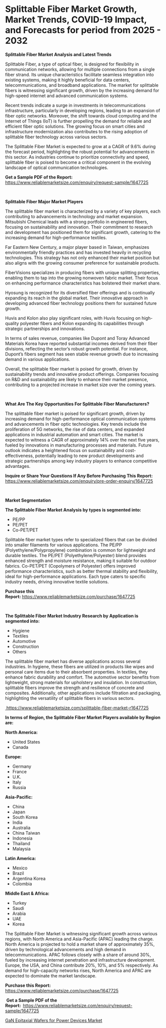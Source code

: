 <p><h1>Splittable Fiber Market Growth, Market Trends, COVID-19 Impact, and Forecasts for period from 2025 - 2032</h1></p><p><strong>Splittable Fiber Market Analysis and Latest Trends</strong></p>
<p><p>Splittable Fiber, a type of optical fiber, is designed for flexibility in communication networks, allowing for multiple connections from a single fiber strand. Its unique characteristics facilitate seamless integration into existing systems, making it highly beneficial for data centers, telecommunications, and broadband applications. The market for splittable fibers is witnessing significant growth, driven by the increasing demand for high-speed internet and advanced communication systems.</p><p>Recent trends indicate a surge in investments in telecommunications infrastructure, particularly in developing regions, leading to an expansion of fiber optic networks. Moreover, the shift towards cloud computing and the Internet of Things (IoT) is further propelling the demand for reliable and efficient fiber optic solutions. The growing focus on smart cities and infrastructure modernization also contributes to the rising adoption of splittable fiber technology across various sectors.</p><p>The Splittable Fiber Market is expected to grow at a CAGR of 9.6% during the forecast period, highlighting the robust potential for advancements in this sector. As industries continue to prioritize connectivity and speed, splittable fiber is poised to become a critical component in the evolving landscape of optical communication technologies.</p></p>
<p><strong>Get a Sample PDF of the Report:&nbsp;</strong> <a href="https://www.reliablemarketsize.com/enquiry/request-sample/1647725?utm_campaign=2936&utm_medium=2&utm_source=Github&utm_content=ia&utm_term=29032025&utm_id=splittable-fiber">https://www.reliablemarketsize.com/enquiry/request-sample/1647725</a></p>
<p>&nbsp;</p>
<p><strong>Splittable Fiber Major Market Players</strong></p>
<p><p>The splittable fiber market is characterized by a variety of key players, each contributing to advancements in technology and market expansion. Mitsubishi Chemical leads with a strong portfolio in engineered fibers, focusing on sustainability and innovation. Their commitment to research and development has positioned them for significant growth, catering to the increasing demand for high-performance textiles.</p><p>Far Eastern New Century, a major player based in Taiwan, emphasizes environmentally friendly practices and has invested heavily in recycling technologies. This strategy has not only enhanced their market position but also aligns with the growing consumer preference for sustainable products. </p><p>FiberVisions specializes in producing fibers with unique splitting properties, enabling them to tap into the growing nonwoven fabric market. Their focus on enhancing performance characteristics has bolstered their market share.</p><p>Hyosung is recognized for its diversified fiber offerings and is continually expanding its reach in the global market. Their innovative approach in developing advanced fiber technology positions them for sustained future growth.</p><p>Huvis and Kolon also play significant roles, with Huvis focusing on high-quality polyester fibers and Kolon expanding its capabilities through strategic partnerships and innovations.</p><p>In terms of sales revenue, companies like Dupont and Toray Advanced Materials Korea have reported substantial incomes derived from their fiber divisions, reflecting the sector’s robust growth potential. For instance, Dupont’s fibers segment has seen stable revenue growth due to increasing demand in various applications.</p><p>Overall, the splittable fiber market is poised for growth, driven by sustainability trends and innovative product offerings. Companies focusing on R&D and sustainability are likely to enhance their market presence, contributing to a projected increase in market size over the coming years.</p></p>
<p>&nbsp;</p>
<p><strong>What Are The Key Opportunities For Splittable Fiber Manufacturers?</strong></p>
<p><p>The splittable fiber market is poised for significant growth, driven by increasing demand for high-performance optical communication systems and advancements in fiber optic technologies. Key trends include the proliferation of 5G networks, the rise of data centers, and expanded applications in industrial automation and smart cities. The market is expected to witness a CAGR of approximately 14% over the next five years, fueled by innovations in manufacturing processes and materials. Future outlook indicates a heightened focus on sustainability and cost-effectiveness, potentially leading to new product developments and strategic partnerships among key industry players to enhance competitive advantages.</p></p>
<p><strong>Inquire or Share Your Questions If Any Before Purchasing This Report:</strong> <a href="https://www.reliablemarketsize.com/enquiry/pre-order-enquiry/1647725?utm_campaign=2936&utm_medium=2&utm_source=Github&utm_content=ia&utm_term=29032025&utm_id=splittable-fiber">https://www.reliablemarketsize.com/enquiry/pre-order-enquiry/1647725</a></p>
<p>&nbsp;</p>
<p><strong>Market Segmentation</strong></p>
<p><strong>The Splittable Fiber Market Analysis by types is segmented into:</strong></p>
<p><ul><li>PE/PP</li><li>PE/PET</li><li>Co-PET/PET</li></ul></p>
<p><p>Splittable fiber market types refer to specialized fibers that can be divided into smaller filaments for various applications. The PE/PP (Polyethylene/Polypropylene) combination is common for lightweight and durable textiles. The PE/PET (Polyethylene/Polyester) blend provides enhanced strength and moisture resistance, making it suitable for outdoor fabrics. Co-PET/PET (Copolymers of Polyester) offers improved performance characteristics, such as better thermal stability and flexibility, ideal for high-performance applications. Each type caters to specific industry needs, driving innovative textile solutions.</p></p>
<p><strong>Purchase this Report:&nbsp;</strong><a href="https://www.reliablemarketsize.com/purchase/1647725?utm_campaign=2936&utm_medium=2&utm_source=Github&utm_content=ia&utm_term=29032025&utm_id=splittable-fiber">https://www.reliablemarketsize.com/purchase/1647725</a></p>
<p>&nbsp;</p>
<p><strong>The Splittable Fiber Market Industry Research by Application is segmented into:</strong></p>
<p><ul><li>Hygiene</li><li>Textiles</li><li>Automotive</li><li>Construction</li><li>Others</li></ul></p>
<p><p>The splittable fiber market has diverse applications across several industries. In hygiene, these fibers are utilized in products like wipes and personal care items due to their absorbent properties. In textiles, they enhance fabric durability and comfort. The automotive sector benefits from lightweight, strong materials for upholstery and insulation. In construction, splittable fibers improve the strength and resilience of concrete and composites. Additionally, other applications include filtration and packaging, highlighting the versatility of splittable fibers in various sectors.</p></p>
<p><a href="https://www.reliablemarketsize.com/splittable-fiber-market-r1647725?utm_campaign=2936&utm_medium=2&utm_source=Github&utm_content=ia&utm_term=29032025&utm_id=splittable-fiber">&nbsp;https://www.reliablemarketsize.com/splittable-fiber-market-r1647725</a></p>
<p><strong>In terms of Region, the Splittable Fiber Market Players available by Region are:</strong></p>
<p>
    <p> <strong> North America: </strong>
        <ul>
            <li>United States</li>
            <li>Canada</li>
        </ul>
        </p> 
    <p> <strong> Europe: </strong>
        <ul>
            <li>Germany</li>
            <li>France</li>
            <li>U.K.</li>
            <li>Italy</li>
            <li>Russia</li>
        </ul>
        </p> 
    <p> <strong> Asia-Pacific: </strong>
        <ul>
            <li>China</li>
            <li>Japan</li>
            <li>South Korea</li>
            <li>India</li>
            <li>Australia</li>
            <li>China Taiwan</li>
            <li>Indonesia</li>
            <li>Thailand</li>
            <li>Malaysia</li>
        </ul>
        </p> 
    <p> <strong> Latin America: </strong>
        <ul>
            <li>Mexico</li>
            <li>Brazil</li>
            <li>Argentina Korea</li>
            <li>Colombia</li>
        </ul>
        </p> 
    <p> <strong> Middle East & Africa: </strong>
        <ul>
            <li>Turkey</li>
            <li>Saudi</li>
            <li>Arabia</li>
            <li>UAE</li>
            <li>Korea</li>
        </ul>
    </p>
    </p>
<p><p>The Splittable Fiber Market is witnessing significant growth across various regions, with North America and Asia-Pacific (APAC) leading the charge. North America is projected to hold a market share of approximately 35%, driven by technological advancements and high demand in telecommunications. APAC follows closely with a share of around 30%, fueled by increasing internet penetration and infrastructure development. Europe, the USA, and China contribute 20%, 10%, and 5% respectively. As demand for high-capacity networks rises, North America and APAC are expected to dominate the market landscape.</p></p>
<p><strong>Purchase this Report: </strong><a href="https://www.reliablemarketsize.com/purchase/1647725?utm_campaign=2936&utm_medium=2&utm_source=Github&utm_content=ia&utm_term=29032025&utm_id=splittable-fiber">https://www.reliablemarketsize.com/purchase/1647725</a></p>
<p>&nbsp;<strong>Get a Sample PDF of the Report:&nbsp;&nbsp;</strong><a href="https://www.reliablemarketsize.com/enquiry/request-sample/1647725?utm_campaign=2936&utm_medium=2&utm_source=Github&utm_content=ia&utm_term=29032025&utm_id=splittable-fiber">https://www.reliablemarketsize.com/enquiry/request-sample/1647725</a></p>
<p><strong></strong></p>
<p><p><a href="https://github.com/deyniphytic/Market-Research-Report-List-1/blob/main/gan-epitaxial-wafers-for-power-devices-market.md?utm_campaign=2936&utm_medium=2&utm_source=Github&utm_content=ia&utm_term=29032025&utm_id=splittable-fiber">GaN Epitaxial Wafers for Power Devices Market</a></p></p>